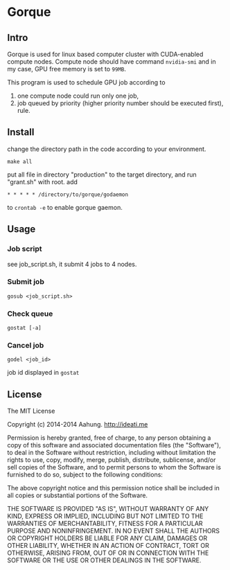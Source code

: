 # Gorque

## Intro
Gorque is used for linux based computer cluster with CUDA-enabled compute nodes. Compute node should have command ```nvidia-smi``` and in my case, GPU free memory is set to ```99MB```.

This program is used to schedule GPU job according to 
1. one compute node could run only one job, 
2. job queued by priority (higher priority number should be executed first),
rule. 

## Install
change the directory path in the code according to your environment.
```shell
make all
```
put all file in directory "production" to the target directory, and run "grant.sh" with root.
add 
```shell
* * * * * /directory/to/gorque/godaemon
```
to ```crontab -e``` to enable gorque gaemon.

## Usage

### Job script

see job_script.sh, it submit 4 jobs to 4 nodes.

### Submit job
```shell
gosub <job_script.sh>
```
### Check queue
```shell
gostat [-a]
```

### Cancel job
```shell
godel <job_id>
```
job id displayed in `gostat`

## License

The MIT License

Copyright (c) 2014-2014 Aahung. http://ideati.me

Permission is hereby granted, free of charge, to any person obtaining a copy
of this software and associated documentation files (the "Software"), to deal
in the Software without restriction, including without limitation the rights
to use, copy, modify, merge, publish, distribute, sublicense, and/or sell
copies of the Software, and to permit persons to whom the Software is
furnished to do so, subject to the following conditions:

The above copyright notice and this permission notice shall be included in
all copies or substantial portions of the Software.

THE SOFTWARE IS PROVIDED "AS IS", WITHOUT WARRANTY OF ANY KIND, EXPRESS OR
IMPLIED, INCLUDING BUT NOT LIMITED TO THE WARRANTIES OF MERCHANTABILITY,
FITNESS FOR A PARTICULAR PURPOSE AND NONINFRINGEMENT. IN NO EVENT SHALL THE
AUTHORS OR COPYRIGHT HOLDERS BE LIABLE FOR ANY CLAIM, DAMAGES OR OTHER
LIABILITY, WHETHER IN AN ACTION OF CONTRACT, TORT OR OTHERWISE, ARISING FROM,
OUT OF OR IN CONNECTION WITH THE SOFTWARE OR THE USE OR OTHER DEALINGS IN
THE SOFTWARE.